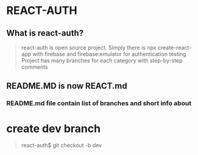 # REACT-AUTH

## What is react-auth?

> react-auth is open source project.
> Simply there is npx create-react-app with firebase and firebase:emulator for authentication testing
> Project has many branches for each category with step-by-step comments

## README.MD is now REACT.md
### README.md file contain list of branches and short info about  

# create dev branch
> react-auth$ git checkout -b dev
